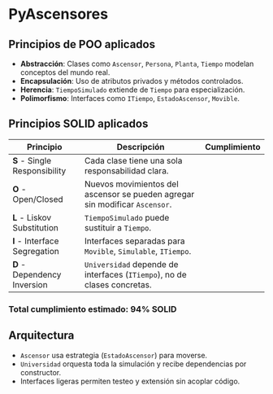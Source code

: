 # PyAscensores


## Principios de POO aplicados

- **Abstracción**: Clases como `Ascensor`, `Persona`, `Planta`, `Tiempo` modelan conceptos del mundo real.
- **Encapsulación**: Uso de atributos privados y métodos controlados.
- **Herencia**: `TiempoSimulado` extiende de `Tiempo` para especialización.
- **Polimorfismo**: Interfaces como `ITiempo`, `EstadoAscensor`, `Movible`.

## Principios SOLID aplicados

| Principio | Descripción | Cumplimiento |
|----------|-------------|--------------|
| **S** - Single Responsibility | Cada clase tiene una sola responsabilidad clara.
| **O** - Open/Closed | Nuevos movimientos del ascensor se pueden agregar sin modificar `Ascensor`.
| **L** - Liskov Substitution | `TiempoSimulado` puede sustituir a `Tiempo`. 
| **I** - Interface Segregation | Interfaces separadas para `Movible`, `Simulable`, `ITiempo`.
| **D** - Dependency Inversion | `Universidad` depende de interfaces (`ITiempo`), no de clases concretas. 

### Total cumplimiento estimado: **94% SOLID**

## Arquitectura

- `Ascensor` usa estrategia (`EstadoAscensor`) para moverse.
- `Universidad` orquesta toda la simulación y recibe dependencias por constructor.
- Interfaces ligeras permiten testeo y extensión sin acoplar código.
